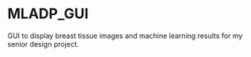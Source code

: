 # MLADP_GUI
GUI to display breast tissue images and machine learning results for my senior design project.
